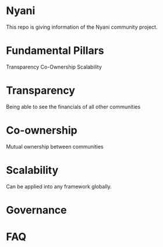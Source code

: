 # Nyani
This repo is giving information of the Nyani community project. 

# Fundamental Pillars
Transparency
Co-Ownership
Scalability


# Transparency
Being able to see the financials of all other communities

# Co-ownership
Mutual ownership between communities 

# Scalability
Can be applied into any framework globally.

# Governance

# FAQ
